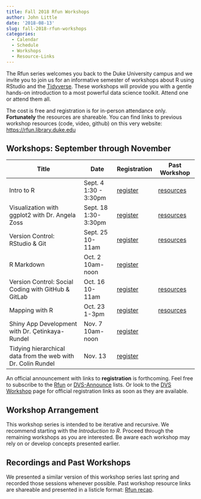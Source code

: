 ```yaml
---
title: Fall 2018 Rfun Workshops
author: John Little
date: '2018-08-13'
slug: fall-2018-rfun-workshops
categories:
  - Calendar
  - Schedule
  - Workshops
  - Resource-Links
---
```


The Rfun series welcomes you back to the Duke University campus and we invite you to join us for an informative semester of workshops about R using RStudio and the [Tidyverse](https://www.tidyverse.org/).  These workshops will provide you with a gentle hands-on introduction to a most powerful data science toolkit.  Attend one or attend them all. 

The cost is free and registration is for in-person attendance only.  **Fortunately** the resources are shareable.  You can find links to previous workshop resources (code, video, github) on this very website:  https://rfun.library.duke.edu

## Workshops: September through November

Title | Date| Registration | Past Workshop 
--- | --- | --- | ---
Intro to R | Sept. 4 <br> 1:30 - 3:30pm| [register](https://duke.libcal.com/event/4337268) | [resources](/2018/08/13/introduction-to-r-workshop/) 
Visualization with ggplot2 with Dr. Angela Zoss | Sept. 18<br>1:30-3:30pm | [register](https://duke.libcal.com/event/4337253) |  [resources](/2018/08/10/visualization-in-r-using-ggplot2/)
Version Control: RStudio & Git | Sept. 25 <br>10-11am | [register](https://duke.libcal.com/event/4335577) | [resources](/git/) 
R Markdown | Oct. 2<br> 10am-noon | [register](https://duke.libcal.com/event/4337315) | &nbsp;
Version Control: Social Coding with GitHub & GitLab | Oct. 16<br>10-11am | [register](https://duke.libcal.com/event/4335586) | [resources](/git/)
Mapping with R | Oct. 23<br>1-3pm | [register](https://duke.libcal.com/event/4337318) | [resources](/map/)
Shiny App Development<br> with Dr. Çetinkaya-Rundel | Nov. 7<br> 10am-noon | [register](https://duke.libcal.com/event/4337320) | &nbsp; 
Tidying hierarchical data from the web with Dr. Colin Rundel | Nov. 13 | [register](https://duke.libcal.com/event/4337307) | &nbsp;


An official announcement with links to **registration** is forthcoming.  Feel free to subscribe to the [Rfun](https://lists.duke.edu/sympa/info/rfun) or [DVS-Announce](https://lists.duke.edu/sympa/info/dvs-announce) lists.  Or look to the [DVS Workshop](https://library.duke.edu/data/news) page for official registration links as soon as they are available.

## Workshop Arrangement

This workshop series is intended to be iterative and recursive.  We recommend starting with the *Introduction to R*.  Proceed through the remaining workshops as you are interested.  Be aware each workshop may rely on or develop concepts presented earlier.  

## Recordings and Past Workshops
We presented a similar version of this workshop series last spring and recorded those sessions whenever possible.  Past workshop resource links are shareable and presented in a listicle format:  [Rfun recap](/2018/05/15/winter-spring-2018-r-workshops-summary-review/).